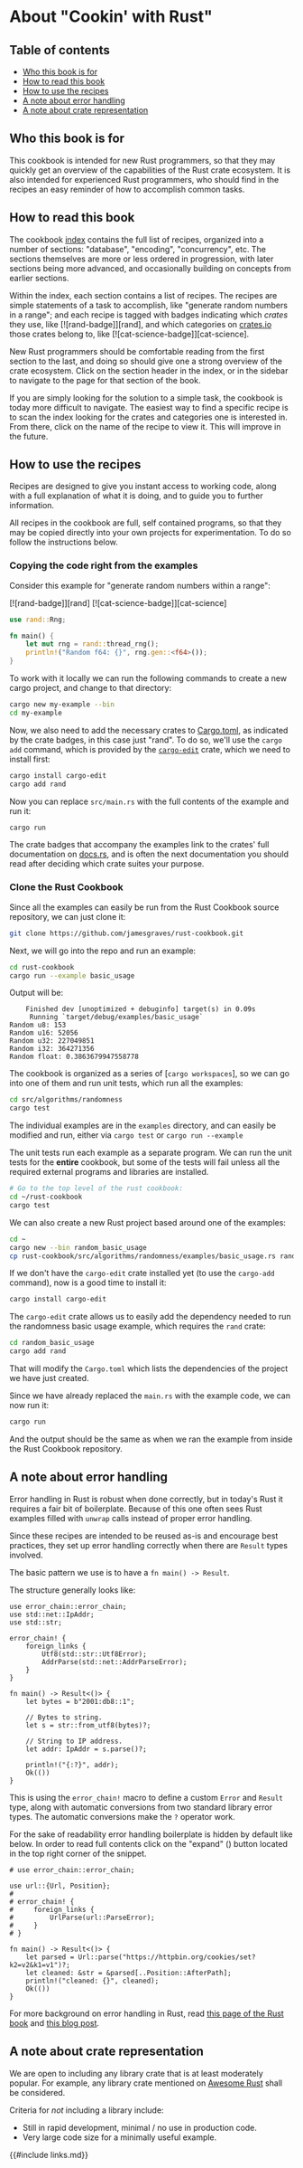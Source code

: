 # About "Cookin' with Rust"

## Table of contents

- [Who this book is for](#who-this-book-is-for)
- [How to read this book](#how-to-read-this-book)
- [How to use the recipes](#how-to-use-the-recipes)
- [A note about error handling](#a-note-about-error-handling)
- [A note about crate representation](#a-note-about-crate-representation)

## Who this book is for

This cookbook is intended for new Rust programmers, so that they may
quickly get an overview of the capabilities of the Rust crate
ecosystem. It is also intended for experienced Rust programmers, who
should find in the recipes an easy reminder of how to accomplish
common tasks.

## How to read this book

The cookbook [index] contains the full list of recipes, organized into
a number of sections: "database", "encoding", "concurrency", etc.  The
sections themselves are more or less ordered in progression, with
later sections being more advanced, and occasionally building on
concepts from earlier sections.

Within the index, each section contains a list of recipes. The recipes
are simple statements of a task to accomplish, like "generate random
numbers in a range"; and each recipe is tagged with badges indicating
which _crates_ they use, like [![rand-badge]][rand], and which
categories on [crates.io] those crates belong to, like
[![cat-science-badge]][cat-science].

New Rust programmers should be comfortable reading from the first
section to the last, and doing so should give one a strong overview of
the crate ecosystem. Click on the section header in the index, or in
the sidebar to navigate to the page for that section of the book.

If you are simply looking for the solution to a simple task, the
cookbook is today more difficult to navigate. The easiest way to find
a specific recipe is to scan the index looking for the crates and
categories one is interested in. From there, click on the name of the
recipe to view it. This will improve in the future.

## How to use the recipes

Recipes are designed to give you instant access to working code, along
with a full explanation of what it is doing, and to guide you to
further information.

All recipes in the cookbook are full, self contained programs, so
that they may be copied directly into your own projects for
experimentation. To do so follow the instructions below.

### Copying the code right from the examples

Consider this example for "generate random numbers within a range":

[![rand-badge]][rand] [![cat-science-badge]][cat-science]

```rust
use rand::Rng;

fn main() {
    let mut rng = rand::thread_rng();
    println!("Random f64: {}", rng.gen::<f64>());
}
```

To work with it locally we can run the following commands to create
a new cargo project, and change to that directory:


```sh
cargo new my-example --bin
cd my-example
```

Now, we also need to add the necessary crates to [Cargo.toml], as
indicated by the crate badges, in this case just "rand". To do so,
we'll use the `cargo add` command, which is provided by the
[`cargo-edit`] crate, which we need to install first:

```sh
cargo install cargo-edit
cargo add rand
```

Now you can replace `src/main.rs` with the full contents of the
example and run it:

```sh
cargo run
```

The crate badges that accompany the examples link to the crates' full
documentation on [docs.rs], and is often the next documentation you
should read after deciding which crate suites your purpose.

### Clone the Rust Cookbook

Since all the examples can easily be run from the Rust Cookbook source
repository, we can just clone it:

```sh
git clone https://github.com/jamesgraves/rust-cookbook.git
```

Next, we will go into the repo and run an example:

```sh
cd rust-cookbook
cargo run --example basic_usage
```

Output will be:

```
    Finished dev [unoptimized + debuginfo] target(s) in 0.09s
     Running `target/debug/examples/basic_usage`
Random u8: 153
Random u16: 52056
Random u32: 227049851
Random i32: 364271356
Random float: 0.3863679947558778
```

The cookbook is organized as a series of [`cargo workspaces`], so we can
go into one of them and run unit tests, which run all the examples:

```sh
cd src/algorithms/randomness
cargo test
```

The individual examples are in the `examples` directory, and can easily be
modified and run, either via `cargo test` or `cargo run --example`

The unit tests run each example as a separate program. We can run the unit
tests for the **entire** cookbook, but some of the tests will fail unless
all the required external programs and libraries are installed.

```sh
# Go to the top level of the rust cookbook:
cd ~/rust-cookbook
cargo test
```

We can also create a new Rust project based around one of the examples:

```sh
cd ~
cargo new --bin random_basic_usage
cp rust-cookbook/src/algorithms/randomness/examples/basic_usage.rs random_basic_usage/src/main.rs
```

If we don't have the `cargo-edit` crate installed yet (to use the
`cargo-add` command), now is a good time to install it:

```sh
cargo install cargo-edit
```

The `cargo-edit` crate allows us to easily add the dependency needed to run the
randomness basic usage example, which requires the `rand` crate:

```sh
cd random_basic_usage
cargo add rand
```

That will modify the `Cargo.toml` which lists the dependencies of the project
we have just created.

Since we have already replaced the `main.rs` with the example code, we can now run it:

```sh
cargo run
```

And the output should be the same as when we ran the example from inside the Rust Cookbook
repository.


## A note about error handling

Error handling in Rust is robust when done correctly, but in today's
Rust it requires a fair bit of boilerplate. Because of this one often
sees Rust examples filled with `unwrap` calls instead of proper error
handling.

Since these recipes are intended to be reused as-is and encourage best
practices, they set up error handling correctly when there are
`Result` types involved.

The basic pattern we use is to have a `fn main() -> Result`.

The structure generally looks like:

```rust,edition2018
use error_chain::error_chain;
use std::net::IpAddr;
use std::str;

error_chain! {
    foreign_links {
        Utf8(std::str::Utf8Error);
        AddrParse(std::net::AddrParseError);
    }
}

fn main() -> Result<()> {
    let bytes = b"2001:db8::1";

    // Bytes to string.
    let s = str::from_utf8(bytes)?;

    // String to IP address.
    let addr: IpAddr = s.parse()?;

    println!("{:?}", addr);
    Ok(())
}

```

This is using the `error_chain!` macro to define a custom `Error` and
`Result` type, along with automatic conversions from two standard
library error types. The automatic conversions make the `?` operator
work.

For the sake of readability error handling boilerplate is hidden by
default like below.  In order to read full contents click on the
"expand" (<i class="fa fa-expand"></i>) button located in the top
right corner of the snippet.

```rust,edition2018
# use error_chain::error_chain;

use url::{Url, Position};
#
# error_chain! {
#     foreign_links {
#         UrlParse(url::ParseError);
#     }
# }

fn main() -> Result<()> {
    let parsed = Url::parse("https://httpbin.org/cookies/set?k2=v2&k1=v1")?;
    let cleaned: &str = &parsed[..Position::AfterPath];
    println!("cleaned: {}", cleaned);
    Ok(())
}
```

For more background on error handling in Rust, read [this page of the
Rust book][error-docs] and [this blog post][error-blog].

## A note about crate representation

We are open to including any library crate that is at least moderately
popular. For example, any library crate mentioned on
[Awesome Rust][awesome-rust-libs] shall be considered.

Criteria for *not* including a library include:

* Still in rapid development, minimal / no use in production code.
* Very large code size for a minimally useful example.

{{#include links.md}}

[index]: intro.html
[error-docs]: https://doc.rust-lang.org/book/error-handling.html
[error-blog]: https://brson.github.io/2016/11/30/starting-with-error-chain
[error-chain]: https://docs.rs/error-chain/
[crates.io]: https://crates.io
[docs.rs]: https://docs.rs
[Cargo.toml]: http://doc.crates.io/manifest.html
[`cargo-edit`]: https://github.com/killercup/cargo-edit
[awesome-rust-libs]: https://github.com/rust-unofficial/awesome-rust#libraries
